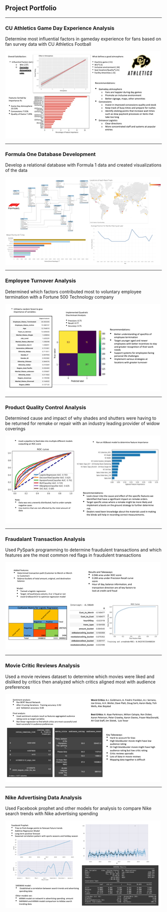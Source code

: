 ## Project Portfolio

---

### CU Athletics Game Day Experience Analysis
Determine most influential factors in gameday experience for fans based on fan survey data with CU Athletics Football 

<img src="images/slide1.jpeg" />

---

### Formula One Database Development
Develop a relational database with Formula 1 data and created visualizations of the data 

<img src="images/Slide2.bmp"/>

---

### Employee Turnover Analysis
Determined which factors contributed most to voluntary employee termination with a Fortune 500 Technology company   

<img src="images/Slide3.bmp" />

---

### Product Quality Control Analysis
Determined cause and impact of why shades and shutters were having to be returned for remake or repair with an industry leading provider of widow coverings

<img src="images/Slide4.bmp"/>

---

### Fraudalant Transaction Analysis
Used PySpark programming to determine fraudulent transactions and which features are the most common red flags in fraudulent transactions

<img src="images/Slide5.bmp"/>

---

### Movie Critic Reviews Analysis
Used a movie reviews dataset to determine which movies were liked and disliked by critics then analyzed which critics aligned most with audience preferences 

<img src="images/Slide6.bmp"/>

---

### Nike Advertising Data Analysis 
Used Facebook prophet and other models for analysis to compare Nike search trends with Nike advertising spending 

<img src="images/Slide7.bmp"/>

<p style="font-size:11px">
